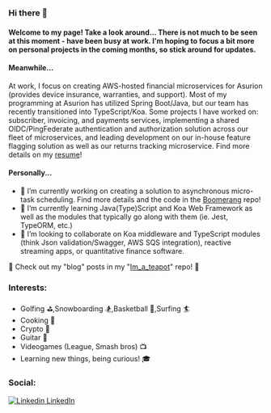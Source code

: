 ### Hi there 👋

#### Welcome to my page! Take a look around... There is not much to be seen at this moment - have been busy at work. I'm hoping to focus a bit more on personal projects in the coming months, so stick around for updates. 

#### Meanwhile...

At work, I focus on creating AWS-hosted financial microservices for Asurion (provides device insurance, warranties, and support). Most of my programming at Asurion has utilized Spring Boot/Java, but our team has recently transitioned into TypeScript/Koa. Some projects I have worked on: subscriber, invoicing, and payments services, implementing a shared OIDC/PingFederate authentication and authorization solution across our fleet of microservices, and leading development on our in-house feature flagging solution as well as our returns tracking microservice. Find more details on my [resume](https://www.github.com/kylemillar608/kylemillar608/resume/)!

#### Personally...

- 🔭 I’m currently working on creating a solution to asynchronous micro-task scheduling. Find more details and the code in the [Boomerang](https://www.github.com/kylemillar608/Boomerang) repo!
- 🌱 I’m currently learning Java(Type)Script and Koa Web Framework as well as the modules that typically go along with them (ie. Jest, TypeORM, etc.)
- 👯 I’m looking to collaborate on Koa middleware and TypeScript modules (think Json validation/Swagger, AWS SQS integration), reactive streaming apps, or quantitative finance software.

👀 Check out my "blog" posts in my "[Im_a_teapot](https://www.github.com/kylemillar608/Im_a_teapot/)" repo! 💭

### Interests:
  - Golfing ⛳,Snowboarding 🏂,Basketball 🏀,Surfing 🏄
  - Cooking 🍴
  - Crypto 🤖
  - Guitar 🎸
  - Videogames (League, Smash bros) 📺
  - Learning new things, being curious! 🎓
  
### Social:  
[![Linkedin](https://i.stack.imgur.com/gVE0j.png) LinkedIn](https://www.linkedin.com/in/kyle-millar1/)

  
<!--
**kylemillar608/kylemillar608** is a ✨ _special_ ✨ repository because its `README.md` (this file) appears on your GitHub profile.

Here are some ideas to get you started:



- 👯 I’m looking to collaborate on ...
- 🤔 I’m looking for help with ...
- 💬 Ask me about ...

- 😄 Pronouns: ...
- ⚡ Fun fact: ...
-->

